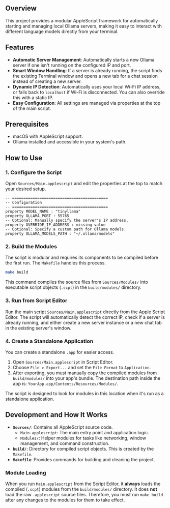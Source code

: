 ## Overview

This project provides a modular AppleScript framework for automatically starting and managing local Ollama servers, making it easy to interact with different language models directly from your terminal.

## Features

- **Automatic Server Management**: Automatically starts a new Ollama server if one isn't running on the configured IP and port.
- **Smart Window Handling**: If a server is already running, the script finds the existing Terminal window and opens a new tab for a chat session instead of creating a new server.
- **Dynamic IP Detection**: Automatically uses your local Wi-Fi IP address, or falls back to `localhost` if Wi-Fi is disconnected. You can also override this with a static IP.
- **Easy Configuration**: All settings are managed via properties at the top of the main script.

## Prerequisites

- macOS with AppleScript support.
- Ollama installed and accessible in your system's path.

## How to Use

### 1. Configure the Script

Open `Sources/Main.applescript` and edit the properties at the top to match your desired setup.

```applescript
-- ==========================================
-- Configuration
-- ==========================================
property MODEL_NAME : "tinyllama"
property OLLAMA_PORT : 55765
-- Optional: Manually specify the server's IP address.
property OVERRIDE_IP_ADDRESS : missing value
-- Optional: Specify a custom path for Ollama models.
property OLLAMA_MODELS_PATH : "~/.ollama/models"
```

### 2. Build the Modules

The script is modular and requires its components to be compiled before the first run. The `Makefile` handles this process.

```bash
make build
```
This command compiles the source files from `Sources/Modules/` into executable script objects (`.scpt`) in the `build/modules/` directory.

### 3. Run from Script Editor

Run the main script `Sources/Main.applescript` directly from the Apple Script Editor. The script will automatically detect the correct IP, check if a server is already running, and either create a new server instance or a new chat tab in the existing server's window.

### 4. Create a Standalone Application

You can create a standalone `.app` for easier access.

1.  Open `Sources/Main.applescript` in Script Editor.
2.  Choose `File > Export...` and set the `File Format` to `Application`.
3.  After exporting, you must manually copy the compiled modules from `build/modules/` into your app's bundle. The destination path inside the app is: `YourApp.app/Contents/Resources/Modules/`.

The script is designed to look for modules in this location when it's run as a standalone application.

## Development and How It Works

- **`Sources/`**: Contains all AppleScript source code.
  - `Main.applescript`: The main entry point and application logic.
  - `Modules/`: Helper modules for tasks like networking, window management, and command construction.
- **`build/`**: Directory for compiled script objects. This is created by the `Makefile`.
- **`Makefile`**: Provides commands for building and cleaning the project.

### Module Loading

When you run `Main.applescript` from the Script Editor, it **always** loads the compiled (`.scpt`) modules from the `build/modules/` directory. It does **not** load the raw `.applescript` source files. Therefore, you must run `make build` after any changes to the modules for them to take effect.

